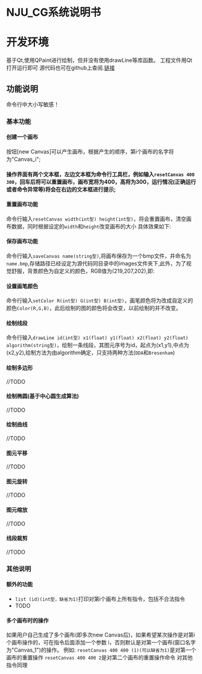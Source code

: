 # NJU_CG系统说明书

# 开发环境
基于Qt,使用QPaint进行绘制，但并没有使用drawLine等库函数。
工程文件用Qt打开运行即可
源代码也可在github上查阅.[链接](https://github.com/VingtDylan/NJU_CG/tree/master/NJU_CG)

## 功能说明
命令行中大小写敏感！

### 基本功能

#### 创建一个画布
按钮[new Canvas]可以产生画布，根据产生的顺序，第i个画布的名字将为"Canvas_i";

#### 操作界面有两个文本框，左边文本框为命令行工具栏，例如输入`resetCanvas 400 300`，回车后将可以重置画布，画布宽将为400，高将为300，运行情况(正确运行或者命令异常等)将会在右边的文本框进行提示;

#### 重置画布功能
命令行输入`resetCanvas width(int型) height(int型)`，将会重置画布，清空画布数据，同时根据设定的`width`和`height`改变画布的大小
具体效果如下:

#### 保存画布功能
命令行输入`saveCanvas name(string型)`,将画布保存为一个bmp文件，并命名为`name.bmp`,存储路径已经设定为源代码同目录中的images文件夹下,此外，为了视觉舒服，背景颜色为自定义的颜色，RGB值为(219,207,202),即:


#### 设置画笔颜色
命令行输入`setColor R(int型) G(int型) B(int型)`，画笔颜色将为改成自定义的颜色`Color(R,G,B)`，此后绘制的图的颜色将会改变，以前绘制的并不改变。

#### 绘制线段
命令行输入`drawLine id(int型) x1(float) y1(float) x2(float) y2(float) algorithm(string型)`，绘制一条线段，其图元序号为id，起点为(x1,y1),中点为(x2,y2),绘制方法为由algorithm确定，只支持两种方法(`DDA`和`Bresenham`)

#### 绘制多边形
//TODO

#### 绘制椭圆(基于中心圆生成算法)
//TODO

#### 绘制曲线
//TODO

#### 图元平移
//TODO

#### 图元旋转
//TODO

#### 图元缩放
//TODO

#### 线段裁剪
//TODO

### 其他说明

#### 额外的功能
 - `list (id)(int型，缺省为1)`打印对第i个画布上所有指令，包括不合法指令
 -  TODO

#### 多个画布时的操作
如果用户自己生成了多个画布(即多次new Canvas后)，如果希望某次操作是对第i个画布操作的，可在指令后面添加一个参数 i，否则默认是对第一个画布(窗口名字为"Canvas_1")的操作。
例如:
`resetCanvas 400 400 (1)(可以缺省为1)`是对第一个画布的重置操作
`resetCanvas 400 400 2`是对第二个画布的重置操作命令
对其他指令同理
